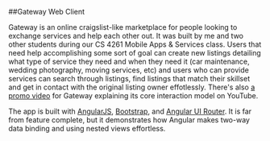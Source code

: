 ##Gateway Web Client

Gateway is an online craigslist-like marketplace for people looking to exchange services and help each other out. It was built by me and two other students during our CS 4261 Mobile Apps & Services class. Users that need help accomplishing some sort of goal can create new listings detailing what type of service they need and when they need it (car maintenance, wedding photography, moving services, etc) and users who can provide services can search through listings, find listings that match their skillset and get in contact with the original listing owner effotlessly. There's also [a promo video][1] for Gateway explaining its core interaction model on YouTube.

The app is built with [AngularJS][2], [Bootstrap][3], and [Angular UI Router][4]. It is far from feature complete, but it demonstrates how Angular makes two-way data binding and using nested views effortless.

[1]: https://www.youtube.com/watch?v=IRBaMcAYA-s
[2]: https://github.com/angular/angular.js
[3]: https://github.com/twbs/bootstrap
[4]: https://github.com/angular-ui/ui-router
